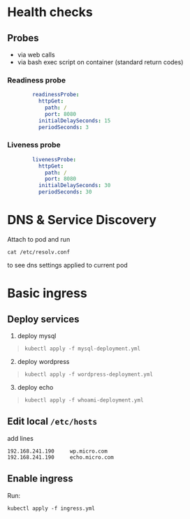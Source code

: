 # Health checks

## Probes

* via web calls
* via bash exec script on container (standard return codes)

### Readiness probe
```yml
        readinessProbe:
          httpGet:
            path: /
            port: 8080
          initialDelaySeconds: 15
          periodSeconds: 3
```


### Liveness probe

```yml
        livenessProbe:
          httpGet:
            path: /
            port: 8080
          initialDelaySeconds: 30
          periodSeconds: 30
```

# DNS & Service Discovery

Attach to pod and run

```
cat /etc/resolv.conf
```

to see dns settings applied to current pod


# Basic ingress



## Deploy services

1. deploy mysql

>```
>kubectl apply -f mysql-deployment.yml
>```

2. deploy wordpress

>```
>kubectl apply -f wordpress-deployment.yml
>```

3. deploy echo

>```
>kubectl apply -f whoami-deployment.yml
>```

## Edit local `/etc/hosts`

add lines

```
192.168.241.190 	wp.micro.com
192.168.241.190		echo.micro.com
```

## Enable ingress

Run:

```
kubectl apply -f ingress.yml
```
